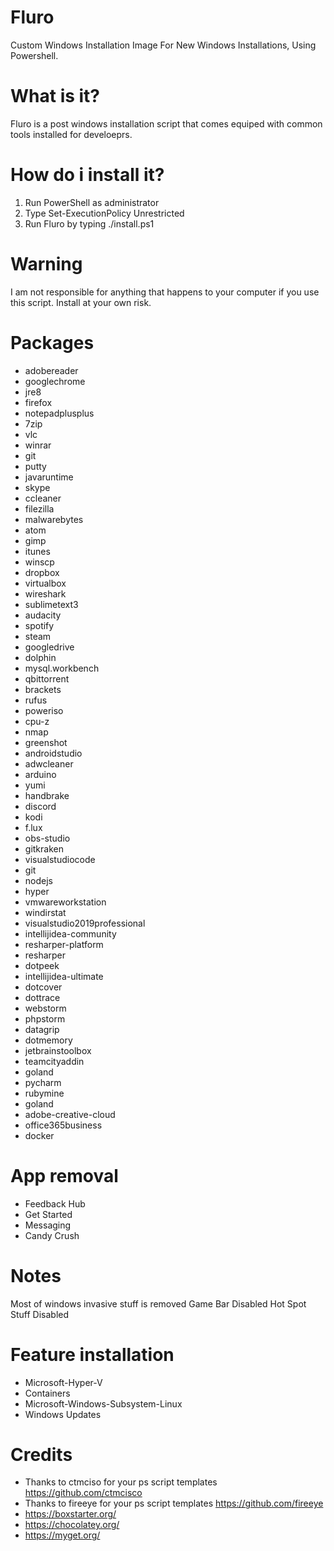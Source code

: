 # Fluro
Custom Windows Installation Image For New Windows Installations, Using Powershell.

# What is it?
Fluro is a post windows installation script that comes equiped with common tools installed for develoeprs.

# How do i install it?
1) Run PowerShell as administrator
2) Type Set-ExecutionPolicy Unrestricted
3) Run Fluro by typing ./install.ps1
# Warning
I am not responsible for anything that happens to your computer if you use this script. Install at your own risk.

# Packages
* adobereader
* googlechrome
* jre8
* firefox
* notepadplusplus
* 7zip
* vlc
* winrar
* git
* putty
* javaruntime
* skype
* ccleaner
* filezilla
* malwarebytes
* atom
* gimp
* itunes
* winscp
* dropbox
* virtualbox
* wireshark
* sublimetext3
* audacity
* spotify
* steam
* googledrive
* dolphin
* mysql.workbench
* qbittorrent
* brackets
* rufus
* poweriso
* cpu-z
* nmap
* greenshot
* androidstudio
* adwcleaner
* arduino
* yumi
* handbrake
* discord
* kodi
* f.lux
* obs-studio
* gitkraken
* visualstudiocode
* git
* nodejs
* hyper
* vmwareworkstation
* windirstat
* visualstudio2019professional
* intellijidea-community
* resharper-platform
* resharper
* dotpeek
* intellijidea-ultimate
* dotcover
* dottrace
* webstorm
* phpstorm
* datagrip
* dotmemory
* jetbrainstoolbox
* teamcityaddin
* goland
* pycharm
* rubymine
* goland
* adobe-creative-cloud
* office365business
* docker

# App removal
* Feedback Hub
* Get Started
* Messaging
* Candy Crush

# Notes
Most of windows invasive stuff is removed
Game Bar Disabled
Hot Spot Stuff Disabled

# Feature installation
* Microsoft-Hyper-V
* Containers
* Microsoft-Windows-Subsystem-Linux
* Windows Updates

# Credits
* Thanks to ctmciso for your ps script templates https://github.com/ctmcisco
* Thanks to fireeye for your ps script templates https://github.com/fireeye
* https://boxstarter.org/
* https://chocolatey.org/
* https://myget.org/
